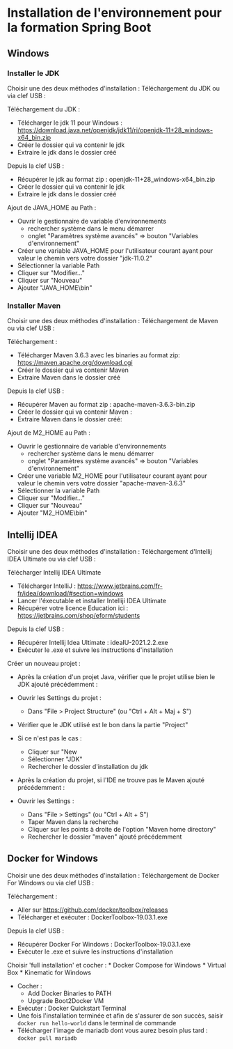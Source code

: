 # Installation de l'environnement pour la formation Spring Boot

## Windows

### Installer le JDK

Choisir une des deux méthodes d'installation : Téléchargement du JDK ou via clef USB :

Téléchargement du JDK :
* Télécharger le jdk 11 pour Windows : https://download.java.net/openjdk/jdk11/ri/openjdk-11+28_windows-x64_bin.zip
* Créer le dossier qui va contenir le jdk    
* Extraire le jdk dans le dossier créé    
 
Depuis la clef USB :
* Récupérer le jdk au format zip : openjdk-11+28_windows-x64_bin.zip
* Créer le dossier qui va contenir le jdk    
* Extraire le jdk dans le dossier créé  

Ajout de JAVA_HOME au Path : 
* Ouvrir le gestionnaire de variable d'environnements
    * rechercher système dans le menu démarrer
    * onglet "Paramètres système avancés" => bouton "Variables d'environnement"
* Créer une variable JAVA_HOME pour l'utilisateur courant ayant pour valeur le chemin vers votre dossier "jdk-11.0.2"
* Sélectionner la variable Path
* Cliquer sur "Modifier..."
* Cliquer sur "Nouveau"
* Ajouter "JAVA_HOME\bin"

### Installer Maven

Choisir une des deux méthodes d'installation : Téléchargement de Maven ou via clef USB :

Téléchargement :
* Télécharger Maven 3.6.3 avec les binaries au format zip: https://maven.apache.org/download.cgi
* Créer le dossier qui va contenir Maven    
* Extraire Maven dans le dossier créé     

Depuis la clef USB :
* Récupérer Maven au format zip : apache-maven-3.6.3-bin.zip
* Créer le dossier qui va contenir Maven :   
* Extraire Maven dans le dossier créé:  

Ajout de M2_HOME au Path : 
* Ouvrir le gestionnaire de variable d'environnements
    * rechercher système dans le menu démarrer
    * onglet "Paramètres système avancés" => bouton "Variables d'environnement"
* Créer une variable M2_HOME pour l'utilisateur courant ayant pour valeur le chemin vers votre dossier "apache-maven-3.6.3"
* Sélectionner la variable Path
* Cliquer sur "Modifier..."
* Cliquer sur "Nouveau"
* Ajouter "M2_HOME\bin"

## Intellij IDEA

Choisir une des deux méthodes d'installation : Téléchargement d'Intellij IDEA Ultimate ou via clef USB :

Télécharger Intellij IDEA Ultimate 
* Télécharger IntelliJ : https://www.jetbrains.com/fr-fr/idea/download/#section=windows
* Lancer l'éxecutable et installer Intelliji IDEA Ultimate
* Récupérer votre licence Education ici : https://jetbrains.com/shop/eform/students

Depuis la clef USB :
* Récupérer Intellij Idea Ultimate : ideaIU-2021.2.2.exe
* Exécuter le .exe et suivre les instructions d'installation 

Créer un nouveau projet :
* Après la création d'un projet Java, vérifier que le projet utilise bien le JDK ajouté précédemment :

* Ouvrir les Settings du projet :
    * Dans "File > Project Structure" (ou "Ctrl + Alt + Maj + S")
* Vérifier que le JDK utilisé est le bon dans la partie "Project"
* Si ce n'est pas le cas :
    * Cliquer sur "New
    * Sélectionner "JDK"
    * Rechercher le dossier d'installation du jdk
* Après la création du projet, si l'IDE ne trouve pas le Maven ajouté précédemment :

* Ouvrir les Settings :
    * Dans "File > Settings" (ou "Ctrl + Alt + S")
    * Taper Maven dans la recherche
    * Cliquer sur les points à droite de l'option "Maven home directory"
    * Rechercher le dossier "maven" ajouté précédemment

## Docker for Windows

Choisir une des deux méthodes d'installation : Téléchargement de Docker For Windows ou via clef USB :

Téléchargement :
* Aller sur https://github.com/docker/toolbox/releases
* Télécharger et exécuter : DockerToolbox-19.03.1.exe

Depuis la clef USB :
* Récupérer Docker For Windows : DockerToolbox-19.03.1.exe
* Exécuter le .exe et suivre les instructions d'installation 

Choisir 'full installation' et cocher :
    * Docker Compose for Windows
    * Virtual Box
    * Kinematic for Windows
* Cocher :
    * Add Docker Binaries to PATH
    * Upgrade Boot2Docker VM
* Exécuter : Docker Quickstart Terminal
* Une fois l'installation terminée et afin de s'assurer de son succès, saisir `docker run hello-world` dans le terminal de commande
* Télécharger l'image de mariadb dont vous aurez besoin plus tard : `docker pull mariadb`

